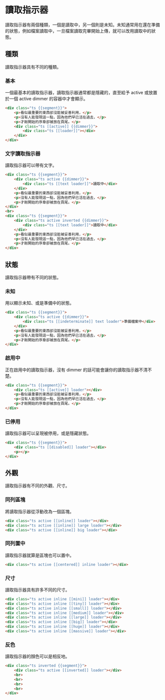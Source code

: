 # 讀取指示器

<p>讀取指示器有兩個種類，一個是讀取中，另一個則是未知。未知通常用在還在準備的狀態，例如檔案讀取中，一旦檔案讀取完畢開始上傳，就可以改用讀取中的狀態。</p>

## 種類

讀取指示器具有不同的種類。

### 基本

一個最基本的讀取指示器，讀取指示器通常都是隱藏的，直至給予 <span class="ts horizontal label">active</span> 或放置於一個 <span class="ts horizontal label">active dimmer</span> 的容器中才會顯示。

```html
<div class="ts {{segment}}">
    <p>看似最重要的東西卻沒能被妥善利用，</p>
    <p>沒有人能發現這一點，因為他們早已活在過去，</p>
    <p>才剛開始的序章卻被放在頁尾。</p>
    <div class="ts [[active]] {{dimmer}}">
        <div class="ts [[loader]]"></div>
    </div>
</div>
```

### 文字讀取指示器

讀取指示器可以帶有文字。

```html
<div class="ts {{segment}}">
    <div class="ts active {{dimmer}}">
        <div class="ts [[text loader]]">讀取中</div>
    </div>
    <p>看似最重要的東西卻沒能被妥善利用，</p>
    <p>沒有人能發現這一點，因為他們早已活在過去，</p>
    <p>才剛開始的序章卻被放在頁尾。</p>
</div>
<br>
<div class="ts {{segment}}">
    <div class="ts active inverted {{dimmer}}">
        <div class="ts [[text loader]]">讀取中</div>
    </div>
    <p>看似最重要的東西卻沒能被妥善利用，</p>
    <p>沒有人能發現這一點，因為他們早已活在過去，</p>
    <p>才剛開始的序章卻被放在頁尾。</p>
</div>
```

## 狀態

讀取指示器帶有不同的狀態。

### 未知

用以顯示未知、或是準備中的狀態。

```html
<div class="ts {{segment}}">
    <div class="ts active {{dimmer}}">
        <div class="ts [[indeterminate]] text loader">準備檔案中</div>
    </div>
    <p>看似最重要的東西卻沒能被妥善利用，</p>
    <p>沒有人能發現這一點，因為他們早已活在過去，</p>
    <p>才剛開始的序章卻被放在頁尾。</p>
</div>
```

### 啟用中

正在啟用中的讀取指示器，沒有 <span class="ts horizontal label">dimmer</span> 的話可能會讓你的讀取指示器不清不楚。

```html
<div class="ts {{segment}}">
    <div class="ts [[active]] loader"></div>
    <p>看似最重要的東西卻沒能被妥善利用，</p>
    <p>沒有人能發現這一點，因為他們早已活在過去，</p>
    <p>才剛開始的序章卻被放在頁尾。</p>
</div>
```

### 已停用

讀取指示器可以呈現被停用，或是隱藏狀態。

```html
<div class="ts {{segment}}">
    <div class="ts [[disabled]] loader"></div>
    <p></p>
</div>
```

## 外觀

讀取指示器有不同的外觀、尺寸。

### 同列區塊

將讀取指示器從浮動改為一個區塊。

```html
<div class="ts active [[inline]] loader"></div>
<div class="ts active [[inline]] large loader"></div>
<div class="ts active [[inline]] big loader"></div>
```

### 同列置中

讀取指示器就算是區塊也可以置中。

```html
<div class="ts active [[centered]] inline loader"></div>
```

### 尺寸

讀取指示器具有許多不同的尺寸。

```html
<div class="ts active inline [[mini]] loader"></div>
<div class="ts active inline [[tiny]] loader"></div>
<div class="ts active inline [[small]] loader"></div>
<div class="ts active inline [[medium]] loader"></div>
<div class="ts active inline [[large]] loader"></div>
<div class="ts active inline [[big]] loader"></div>
<div class="ts active inline [[huge]] loader"></div>
<div class="ts active inline [[massive]] loader"></div>
```

### 反色

讀取指示器的顏色可以是相反地。

```html
<div class="ts inverted {{segment}}">
    <div class="ts active [[inverted]] loader"></div>
    <br>
    <br>
    <br>
    <br>
</div>
```